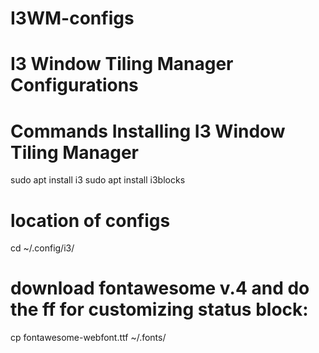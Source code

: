 # I3WM-configs
# I3 Window Tiling Manager Configurations

# Commands Installing I3 Window Tiling Manager 
sudo apt install i3
sudo apt install i3blocks

# location of configs
cd ~/.config/i3/

# download fontawesome v.4 and do the ff for customizing status block:
cp fontawesome-webfont.ttf ~/.fonts/


